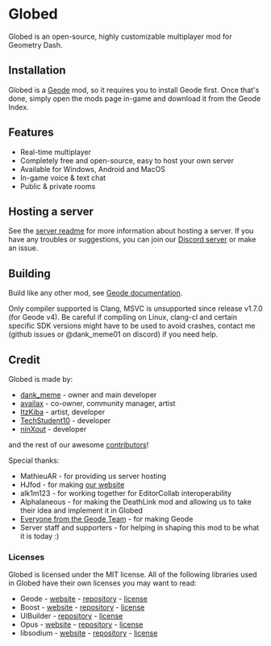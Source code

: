 # Globed

Globed is an open-source, highly customizable multiplayer mod for Geometry Dash.

## Installation

Globed is a [Geode](https://geode-sdk.org/) mod, so it requires you to install Geode first. Once that's done, simply open the mods page in-game and download it from the Geode Index.

## Features

* Real-time multiplayer
* Completely free and open-source, easy to host your own server
* Available for Windows, Android and MacOS
* In-game voice & text chat
* Public & private rooms

## Hosting a server

See the [server readme](./server/readme.md) for more information about hosting a server. If you have any troubles or suggestions, you can join our [Discord server](https://discord.gg/d56q5Dkdm3) or make an issue.

## Building

Build like any other mod, see [Geode documentation](https://docs.geode-sdk.org/getting-started/cpp-stuff).

Only compiler supported is Clang, MSVC is unsupported since release v1.7.0 (for Geode v4). Be careful if compiling on Linux, clang-cl and certain specific SDK versions might have to be used to avoid crashes, contact me (github issues or @dank_meme01 on discord) if you need help.

## Credit

Globed is made by:

* [dank_meme](https://github.com/dankmeme01) - owner and main developer
* [availax](https://availax.xyz/) - co-owner, community manager, artist
* [ItzKiba](https://github.com/ItzKiba/) - artist, developer
* [TechStudent10](https://github.com/TechStudent10) - developer
* [ninXout](https://github.com/ninXout/) - developer

and the rest of our awesome [contributors](https://github.com/GlobedGD/globed2/graphs/contributors)!

Special thanks:

* MathieuAR - for providing us server hosting
* HJfod - for making [our website](https://globed.dev)
* alk1m123 - for working together for EditorCollab interoperability
* Alphalaneous - for making the DeathLink mod and allowing us to take their idea and implement it in Globed
* [Everyone from the Geode Team](https://github.com/orgs/geode-sdk/people) - for making Geode
* Server staff and supporters - for helping in shaping this mod to be what it is today :)

### Licenses

Globed is licensed under the MIT license. All of the following libraries used in Globed have their own licenses you may want to read:

* Geode - [website](https://geode-sdk.org) - [repository](https://github.com/geode-sdk/geode) - [license](https://github.com/geode-sdk/geode/blob/main/LICENSE.txt)
* Boost - [website](https://boost.org) - [repository](https://github.com/boostorg/boost) - [license](https://github.com/boostorg/boost/blob/master/LICENSE_1_0.txt)
* UIBuilder - [repository](https://github.com/camila314/uibuilder) - [license](https://github.com/camila314/uibuilder/blob/main/LICENSE)
* Opus - [website](https://opus-codec.org/) - [repository](https://github.com/xiph/opus) - [license](https://github.com/xiph/opus/blob/master/COPYING)
* libsodium - [website](https://libsodium.gitbook.io/doc/) - [repository](https://github.com/jedisct1/libsodium) - [license](https://github.com/jedisct1/libsodium/blob/master/LICENSE)

